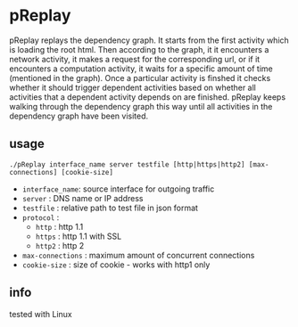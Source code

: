 # pReplay

pReplay replays the dependency graph.
It starts from the first activity which is loading the root html.
Then according to the graph, it it encounters a network activity, it makes a request for the corresponding url, or if it encounters a computation activity, it waits for a specific amount of time (mentioned in the graph).
Once a particular activity is finshed it checks  whether it should trigger dependent activities based on whether all activities that a dependent activity depends on are finished.
pReplay keeps walking through the dependency graph this way until all activities in the dependency graph have been visited.

## usage
```
./pReplay interface_name server testfile [http|https|http2] [max-connections] [cookie-size]
```
* `interface_name`: source interface for outgoing traffic 
* `server` : DNS name or IP address
* `testfile` : relative path to test file in json format
* `protocol` :
    * `http` : http 1.1
    * `https` : http 1.1 with SSL
    * `http2` : http 2
* `max-connections` : maximum amount of concurrent connections
* `cookie-size` : size of cookie - works with http1 only


## info
tested with  Linux
